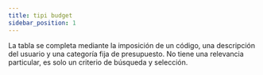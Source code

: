 ```yaml
---
title: tipi budget
sidebar_position: 1
---
```


La tabla se completa mediante la imposición de un código, una descripción del usuario y una categoría fija de presupuesto. No tiene una relevancia particular, es solo un criterio de búsqueda y selección.